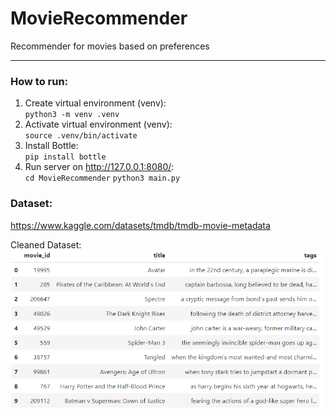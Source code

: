 # MovieRecommender
Recommender for movies based on preferences

---

### How to run:  
1. Create virtual environment (venv):  
   `python3 -m venv .venv`
2. Activate virtual environment (venv):  
   `source .venv/bin/activate`
3. Install Bottle:  
   `pip install bottle`
4. Run server on http://127.0.0.1:8080/:  
   `cd MovieRecommender`
   `python3 main.py`  


### Dataset:  
https://www.kaggle.com/datasets/tmdb/tmdb-movie-metadata

Cleaned Dataset:  
![alt text](https://github.com/AriT000/MovieRecommender/blob/main/images/image-1.png)
